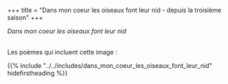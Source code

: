 +++
title = "Dans mon coeur les oiseaux font leur nid - depuis la troisième saison"
+++

_Dans mon coeur les oiseaux font leur nid_

 \
Les poèmes qui incluent cette image :

{{% include "../../includes/dans_mon_coeur_les_oiseaux_font_leur_nid" hidefirstheading %}}